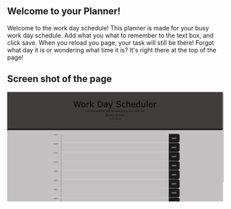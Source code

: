 ## Welcome to your Planner!

Welcome to the work day schedule! This planner is made for your busy work day schedule. Add what you what to remember to the text box, and click save. When you reload you page, your task will still be there! Forgot what day it is or wondering what time it is? It's right there at the top of the page! 

## Screen shot of the page

![](assets\calander.png)
